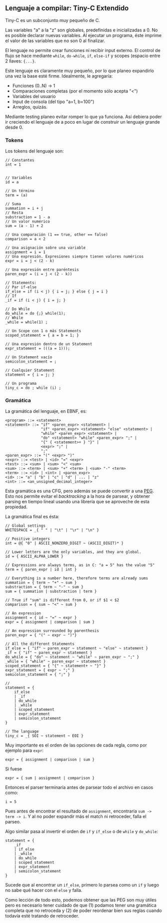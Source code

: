 ## Lenguaje a compilar: Tiny-C Extendido

Tiny-C es un subconjunto muy pequeño de C.

Las variables "a" a la "z" son globales, predefinidas e inicializadas a 0. No es posible declarar nuevas variables. Al ejecutar un programa, éste imprime el valor de las variables que no son 0 al finalizar.

El lenguaje no permite crear funciones ni recibir input externo. El control de flujo se hace mediante `while`, `do-while`, `if`, `else-if` y scopes (espacio entre 2 llaves: `{...}`.

Este lenguaje es claramente muy pequeño, por lo que planeo expandirlo una vez la base esté firme. Idealmente, le agregaría:

* Funciones (0..N) -> 1
* Comparaciones completas (por el momento sólo acepta "<")
* Variables del usuario
* Input de consola (del tipo "a=1, b=100")
* Arreglos, quizás.

Mediante testing planeo evitar romper lo que ya funciona. Así debiera poder ir creciendo el lenguaje de a poco en lugar de construir un lenguaje grande desde 0.

### Tokens

Los tokens del lenguaje son:

```
// Constantes
int = 1


// Variables
id = a

// Un término
term = (a)

// Suma
summation = i + j
// Resta
substraction = 1 - a
// Un valor numérico
sum = (a - 1) + 2

// Una comparación (1 == true, other == false)
comparison = a < 2

// Una asignación sobre una variable
assignment = i = 1
// Una expresión. Expresiones siempre tienen valores numéricos
expr = i = j < (2 - k)

// Una expresión entre paréntesis
paren_expr = (i = j < (2 - k))

// Statements:
// Par if-else
if_else = if (i < j) { i = j; } else { j = i }
// If
_if = if (i < j) { i = j; }

// Do While
do_while = do {;} while(1);
// While
_while = while(1) ;

// Un Scope con 1 o más Statements
scoped_statement = { a = b = 1; }

// Una expresión dentro de un Statement
expr_statement = (((a = 1)));

// Un Statement vacío
semicolon_statement = ;

// Cualquier Statement
statement = { i = j; }

// Un programa
tiny_c = do ; while (i) ;
```

### Gramática

La gramática del lenguaje, en EBNF, es:

```
<program> ::= <statement>
<statement> ::= "if" <paren_expr> <statement> |
                "if" <paren_expr> <statement> "else" <statement> |
                "while" <paren_expr> <statement> |
                "do" <statement> "while" <paren_expr> ";" |
                "{" { <statement>+ } "}" |
                <expr> ";" |
                ";"
<paren_expr> ::= "(" <expr> ")"
<expr> ::= <test> | <id> "=" <expr>
<test> ::= <sum> | <sum> "<" <sum>
<sum> ::= <term> | <sum> "+" <term> | <sum> "-" <term>
<term> ::= <id> | <int> | <paren_expr>
<id> ::= "a" | "b" | "c" | "d" | ... | "z"
<int> ::= <an_unsigned_decimal_integer>
```

Esta gramática es una CFG, pero además se puede convertir a una [PEG](https://en.wikipedia.org/wiki/Parsing_expression_grammar#Expressive_power). Esto nos permite evitar el _backtracking_ a la hora de parsear, y obtener parsing en tiempo lineal usando una librería que se aproveche de esta propiedad.

La gramática final es ésta:

```
// Global settings
WHITESPACE = _{ " " | "\t" | "\r" | "\n" }

// Positive integers
int = @{ "0" | ASCII_NONZERO_DIGIT ~ (ASCII_DIGIT)* }

// Lower letters are the only variables, and they are global.
id = { ASCII_ALPHA_LOWER }

// Expressions are always terms, as in C: "a = 5" has the value "5"
term = { paren_expr | id | int }

// Everything is a number here, therefore terms are already sums
summation = { term ~ "+" ~ sum }
substraction = { term ~ "-" ~ sum }
sum = { summation | substraction | term }

// True if "sum" is different from 0, or if $1 < $2
comparison = { sum ~ "<" ~ sum }

// An expression
assignment = { id ~ "=" ~ expr }
expr = { assignment | comparison | sum }

// An expression surrounded by parenthesis
paren_expr = { "(" ~ expr ~ ")"}

// All the different Statements
if_else = { "if" ~ paren_expr ~ statement ~ "else" ~ statement }
_if = { "if" ~ paren_expr ~ statement }
do_while = { "do" ~ statement ~ "while" ~ paren_expr ~ ";" }
_while = { "while" ~ paren_expr ~ statement }
scoped_statement = { "{" ~ statement+ ~ "}" }
expr_statement = { expr ~ ";" }
semicolon_statement = { ";" }

//
statement = { 
	if_else 
	| _if 
	| do_while 
	| _while 
	| scoped_statement 
	| expr_statement
	| semicolon_statement
} 

// The language
tiny_c = _{ SOI ~ statement ~ EOI }

```

Muy importante es el orden de las opciones de cada regla, como por ejemplo para `expr`:


`expr = { assignment | comparison | sum }`

Si fuese 

`expr = { sum | assignment | comparison }`

Entonces el parser terminaría antes de parsear todo el archivo en casos como:

`i = 5`

Pues antes de encontrar el resultado de `assignment`, encontraría `sum -> term -> i`. Y al no poder expandir más el match ni retroceder, falla el parseo.

Algo similar pasa al invertir el orden de `if` y `if_else` o de `while` y `do_while`:

```
statement = { 
	_if 
	| if_else 
	| _while 
	| do_while 
	| scoped_statement 
	| expr_statement
	| semicolon_statement
} 
```

Sucede que al encontrar un `if_else`, primero lo parsea como un `if` y luego no sabe qué hacer con el `else` y falla.

Como lección de todo esto, podemos obtener que las PEG son muy útiles pero es necesario tener cuidado de que (1) podamos tener una gramática completa que no retroceda y (2) de poder reordenar bien sus reglas cuando todavía esté tratando de retroceder.
